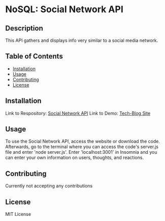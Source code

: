 # NoSQL: Social Network API
## Description

This API gathers and displays info very similar to a social media network.

## Table of Contents

- [Installation](#installation)
- [Usage](#usage)
- [Contributing](#contributing)
- [License](#License)

## Installation

Link to Respository: <a href="https://github.com/FrancisLao9/Social-Network-API">Social Network API</a>
Link to Demo: <a href="https://drive.google.com/file/d/1sUbAFEqc3wipXAER7tHZc_swAaha0AMx/view">Tech-Blog Site</a>
## Usage

To use the Social Network API, access the website or download the code. Afterwards, go to the terminal where you can access the code's server.js file and enter 'node server.js'. Enter 'localhost:3001' in Insomnia and you can enter your own information on users, thoughts, and reactions.

## Contributing

Currently not accepting any contributions

## License

MIT License
